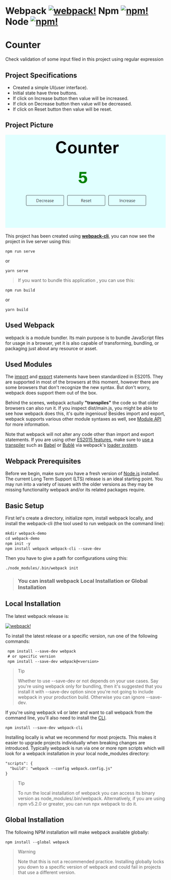 # Webpack [![webpack!](https://img.shields.io/npm/v/webpack.svg?label=webpack&style=flat-square&maxAge=3600)](https://github.com/webpack/webpack/releases)  Npm [![npm!](https://camo.githubusercontent.com/dcf3110e99c354b13ab7d252b5141df6f9c69710b4d1a6c5194089a5c7b82ff1/68747470733a2f2f696d672e736869656c64732e696f2f6e706d2f762f7765627061636b2e737667)](https://www.npmjs.com/package/webpack) Node [![npm!](https://camo.githubusercontent.com/5e5b1cbb3d334242e102ee5f94fe7f9bf5cf8856b4e8caba43068c07d74809e8/68747470733a2f2f696d672e736869656c64732e696f2f6e6f64652f762f7765627061636b2e737667)](https://nodejs.org/en/) 


# Counter 
Check validation of some input filed in this project using regular expression

## Project Specifications

+ Created a simple UI(user interface).
+ Initial state have three buttons.
+ If click on Increase button then value will be increased.
+ If click on Decrease button then value will be decreased.
+ If click on Reset button then value will be reset.


## Project Picture

![Counter!](/src/images/counter.PNG "Counter")


This project has been created using **[webpack-cli](https://github.com/webpack/webpack-cli)**, you can now see the project in live server using this:

```
npm run serve
```

or

```
yarn serve
```
> If you want to bundle this application ,  you can use this:

```
npm run build
```

or

```
yarn build
```



## Used Webpack
webpack is a module bundler. Its main purpose is to bundle JavaScript files for usage in a browser, yet it is also capable of transforming, bundling, or packaging just about any resource or asset.

## Used Modules

The [import](https://developer.mozilla.org/en-US/docs/Web/JavaScript/Reference/Statements/import) and [export](https://developer.mozilla.org/en-US/docs/Web/JavaScript/Reference/Statements/export) statements have been standardized in ES2015. They are supported in most of the browsers at this moment, however there are some browsers that don't recognize the new syntax. But don't worry, webpack does support them out of the box.

Behind the scenes, webpack actually **"transpiles"** the code so that older browsers can also run it. If you inspect dist/main.js, you might be able to see how webpack does this, it's quite ingenious! Besides import and export, webpack supports various other module syntaxes as well, see [Module API](https://webpack.js.org/api/module-methods) for more information.

Note that webpack will not alter any code other than import and export statements. If you are using other [ES2015 features](http://es6-features.org/), make sure to [use a transpiler](https://webpack.js.org/loaders/#transpiling) such as [Babel](https://babeljs.io/) or [Bublé](https://buble.surge.sh/guide/) via webpack's [loader system](https://webpack.js.org/concepts/loaders/).



## Webpack Prerequisites
Before we begin, make sure you have a fresh version of [Node.js](https://nodejs.org/en/) installed. The current Long Term Support (LTS) release is an ideal starting point. You may run into a variety of issues with the older versions as they may be missing functionality webpack and/or its related packages require.


## Basic Setup

First let's create a directory, initialize npm, install webpack locally, and install the webpack-cli (the tool used to run webpack on the command line):

```
mkdir webpack-demo
cd webpack-demo
npm init -y
npm install webpack webpack-cli --save-dev
```

Then you have to give a path for configurations using this:
```
./node_modules/.bin/webpack init
```
> ### You can install webpack Local Installation or Global Installation


## Local Installation
The latest webpack release is:

[![webpack!](https://img.shields.io/npm/v/webpack.svg?label=webpack&style=flat-square&maxAge=3600)](https://github.com/webpack/webpack/releases)

To install the latest release or a specific version, run one of the following commands:

```
 npm install --save-dev webpack
 # or specific version
 npm install --save-dev webpack@<version>
```

> Tip
>
> Whether to use --save-dev or not depends on your use cases. Say you're using webpack only for bundling, then it's suggested that you install it with --save-dev option since you're not going to include webpack in your production build. Otherwise you can ignore --save-dev.


If you're using webpack v4 or later and want to call webpack from the command line, you'll also need to install the [CLI](https://webpack.js.org/api/cli/).

```
npm install --save-dev webpack-cli
```

Installing locally is what we recommend for most projects. This makes it easier to upgrade projects individually when breaking changes are introduced. Typically webpack is run via one or more npm scripts which will look for a webpack installation in your local node_modules directory:

```
"scripts": {
  "build": "webpack --config webpack.config.js"
}
```

> Tip
>
> To run the local installation of webpack you can access its binary version as node_modules/.bin/webpack. Alternatively, if you are using npm v5.2.0 or greater, you can run npx webpack to do it.


## Global Installation

The following NPM installation will make webpack available globally:

```
npm install --global webpack
```

> Warning
>
> Note that this is not a recommended practice. Installing globally locks you down to a specific version of webpack and could fail in projects that use a different version.
















